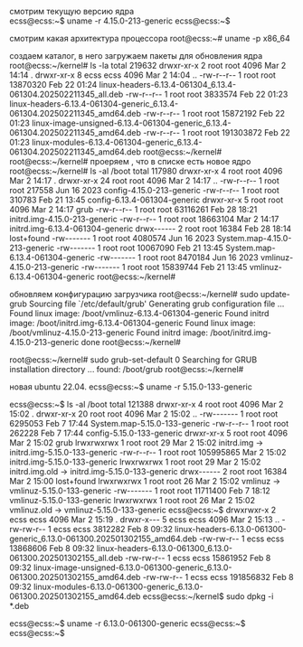 смотрим текущую версию  ядра  
ecss@ecss:~$ uname -r
4.15.0-213-generic
ecss@ecss:~$

смотрим какая архитектура процессора 
root@ecss:~# uname -p
x86_64

создаем каталог, в него загружаем пакеты для обновления ядра
root@ecss:~/kernel# ls -la
total 219632
drwxr-xr-x 2 root root      4096 Mar  2 14:14 .
drwxr-xr-x 8 ecss ecss      4096 Mar  2 14:04 ..
-rw-r--r-- 1 root root  13870320 Feb 22 01:24 linux-headers-6.13.4-061304_6.13.4-061304.202502211345_all.deb
-rw-r--r-- 1 root root   3833574 Feb 22 01:23 linux-headers-6.13.4-061304-generic_6.13.4-061304.202502211345_amd64.deb
-rw-r--r-- 1 root root  15872192 Feb 22 01:23 linux-image-unsigned-6.13.4-061304-generic_6.13.4-061304.202502211345_amd64.deb
-rw-r--r-- 1 root root 191303872 Feb 22 01:23 linux-modules-6.13.4-061304-generic_6.13.4-061304.202502211345_amd64.deb
root@ecss:~/kernel#
root@ecss:~/kernel#
проеряем , что в списке есть новое ядро 
root@ecss:~/kernel# ls -al /boot
total 117980
drwxr-xr-x  4 root root     4096 Mar  2 14:17 .
drwxr-xr-x 24 root root     4096 Mar  2 14:17 ..
-rw-r--r--  1 root root   217558 Jun 16  2023 config-4.15.0-213-generic
-rw-r--r--  1 root root   310783 Feb 21 13:45 config-6.13.4-061304-generic
drwxr-xr-x  5 root root     4096 Mar  2 14:17 grub
-rw-r--r--  1 root root 63116261 Feb 28 18:21 initrd.img-4.15.0-213-generic
-rw-r--r--  1 root root 18663104 Mar  2 14:17 initrd.img-6.13.4-061304-generic
drwx------  2 root root    16384 Feb 28 18:14 lost+found
-rw-------  1 root root  4080574 Jun 16  2023 System.map-4.15.0-213-generic
-rw-------  1 root root 10067090 Feb 21 13:45 System.map-6.13.4-061304-generic
-rw-------  1 root root  8470184 Jun 16  2023 vmlinuz-4.15.0-213-generic
-rw-------  1 root root 15839744 Feb 21 13:45 vmlinuz-6.13.4-061304-generic
root@ecss:~/kernel#    



обновляем конфигурацию загрузчика 
root@ecss:~/kernel# sudo update-grub
Sourcing file `/etc/default/grub'
Generating grub configuration file ...
Found linux image: /boot/vmlinuz-6.13.4-061304-generic
Found initrd image: /boot/initrd.img-6.13.4-061304-generic
Found linux image: /boot/vmlinuz-4.15.0-213-generic
Found initrd image: /boot/initrd.img-4.15.0-213-generic
done
root@ecss:~/kernel#


root@ecss:~/kernel# sudo grub-set-default 0
Searching for GRUB installation directory ... found: /boot/grub
root@ecss:~/kernel#


новая ubuntu 22.04.
ecss@ecss:~$ uname -r
5.15.0-133-generic

ecss@ecss:~$ ls -al /boot
total 121388
drwxr-xr-x  4 root root      4096 Mar  2 15:02 .
drwxr-xr-x 20 root root      4096 Mar  2 15:02 ..
-rw-------  1 root root   6295053 Feb  7 17:44 System.map-5.15.0-133-generic
-rw-r--r--  1 root root    262228 Feb  7 17:44 config-5.15.0-133-generic
drwxr-xr-x  5 root root      4096 Mar  2 15:02 grub
lrwxrwxrwx  1 root root        29 Mar  2 15:02 initrd.img -> initrd.img-5.15.0-133-generic
-rw-r--r--  1 root root 105995865 Mar  2 15:02 initrd.img-5.15.0-133-generic
lrwxrwxrwx  1 root root        29 Mar  2 15:02 initrd.img.old -> initrd.img-5.15.0-133-generic
drwx------  2 root root     16384 Mar  2 15:00 lost+found
lrwxrwxrwx  1 root root        26 Mar  2 15:02 vmlinuz -> vmlinuz-5.15.0-133-generic
-rw-------  1 root root  11711400 Feb  7 18:12 vmlinuz-5.15.0-133-generic
lrwxrwxrwx  1 root root        26 Mar  2 15:02 vmlinuz.old -> vmlinuz-5.15.0-133-generic
ecss@ecss:~$
drwxrwxr-x 2 ecss ecss      4096 Mar  2 15:19 .
drwxr-x--- 5 ecss ecss      4096 Mar  2 15:13 ..
-rw-rw-r-- 1 ecss ecss   3812282 Feb  8 09:32 linux-headers-6.13.0-061300-generic_6.13.0-061300.202501302155_amd64.deb
-rw-rw-r-- 1 ecss ecss  13868606 Feb  8 09:32 linux-headers-6.13.0-061300_6.13.0-061300.202501302155_all.deb
-rw-rw-r-- 1 ecss ecss  15861952 Feb  8 09:32 linux-image-unsigned-6.13.0-061300-generic_6.13.0-061300.202501302155_amd64.deb
-rw-rw-r-- 1 ecss ecss 191856832 Feb  8 09:32 linux-modules-6.13.0-061300-generic_6.13.0-061300.202501302155_amd64.deb
ecss@ecss:~/kernel$ sudo dpkg -i *.deb


ecss@ecss:~$ uname -r
6.13.0-061300-generic
ecss@ecss:~$
ecss@ecss:~$



